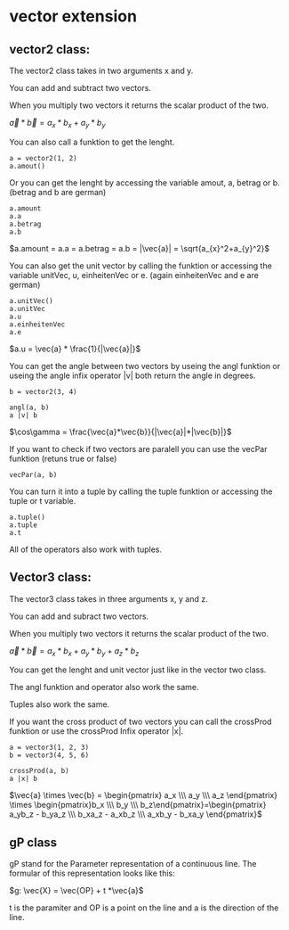 # vector extension

## **vector2 class:**

The vector2 class takes in two arguments x and y.

You can add and subtract two vectors.

When you multiply two vectors it returns the scalar product of the two.

$\vec{a} * \vec{b} = a_{x} * b_{x} + a_{y} * b_{y}$

You can also call a funktion to get the lenght.
~~~
a = vector2(1, 2)
a.amout()
~~~
Or you can get the lenght by accessing the variable amout, a, betrag or b. (betrag and b are german)
~~~
a.amount
a.a
a.betrag
a.b
~~~
$a.amount = a.a = a.betrag = a.b = |\vec{a}| = \sqrt{a_{x}^2+a_{y}^2}$

You can also get the unit vector by calling the funktion or accessing the variable unitVec, u, einheitenVec or e. (again einheitenVec and e are german)

~~~
a.unitVec()
a.unitVec
a.u
a.einheitenVec
a.e
~~~
$a.u = \vec{a} * \frac{1}{|\vec{a}|}$

You can get the angle between two vectors by useing the angl funktion or useing the angle infix operator |v| both return the angle in degrees.

~~~
b = vector2(3, 4)

angl(a, b)
a |v| b
~~~
$\cos\gamma = \frac{\vec{a}*\vec{b}}{|\vec{a}|*|\vec{b}|}$

If you want to check if two vectors are paralell you can use the vecPar funktion (retuns true or false)

~~~
vecPar(a, b)
~~~

You can turn it into a tuple by calling the tuple funktion or accessing the tuple or t variable.
~~~
a.tuple()
a.tuple
a.t
~~~
All of the operators also work with tuples.

## **Vector3 class:**

The vector3 class takes in three arguments x, y and z.

You can add and subract two vectors.

When you multiply two vectors it returns the scalar product of the two.

$\vec{a} * \vec{b} = a_{x} * b_{x} + a_{y} * b_{y} + a_{z} * b_{z}$

You can get the lenght and unit vector just like in the vector two class.

The angl funktion and operator also work the same.

Tuples also work the same.

If you want the cross product of two vectors you can call the crossProd funktion or use the crossProd Infix operator |x|.
~~~
a = vector3(1, 2, 3)
b = vector3(4, 5, 6)

crossProd(a, b)
a |x| b
~~~
$\vec{a} \times \vec{b} = \begin{pmatrix} a_x \\\ a_y \\\ a_z \end{pmatrix} \times \begin{pmatrix}b_x \\\ b_y \\\ b_z\end{pmatrix}=\begin{pmatrix} a_yb_z - b_ya_z \\\ b_xa_z - a_xb_z \\\ a_xb_y - b_xa_y \end{pmatrix}$

## gP class

gP stand for the Parameter representation of a continuous line. The formular of this representation looks like this:

$g: \vec{X} = \vec{OP} + t *\vec{a}$

t is the paramiter and OP is a point on the line and a is the direction of the line.